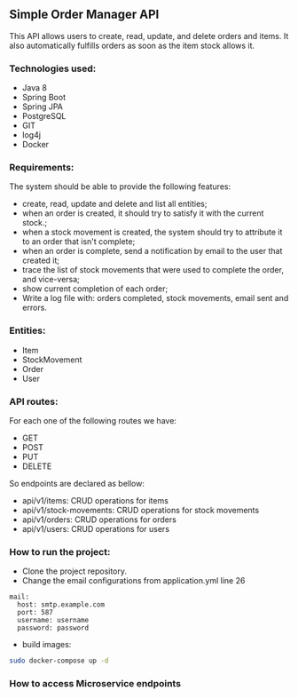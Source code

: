 ## Simple Order Manager API

This API allows users to create, read, update, and delete orders and items. 
It also automatically fulfills orders as soon as the item stock allows it.

### Technologies used:

- Java 8
- Spring Boot
- Spring JPA
- PostgreSQL
- GIT
- log4j
- Docker

### Requirements:

The system should be able to provide the following features:
- create, read, update and delete and list all entities;
- when an order is created, it should try to satisfy it with the current stock.;
- when a stock movement is created, the system should try to attribute it to an order that isn't complete;
- when an order is complete, send a notification by email to the user that created it;
- trace the list of stock movements that were used to complete the order, and vice-versa;
- show current completion of each order;
- Write a log file with: orders completed, stock movements, email sent and errors.

### Entities:

- Item
- StockMovement
- Order
- User

### API routes:

For each one of the following routes we have:
 - GET
 - POST
 - PUT
 - DELETE

So endpoints are declared as bellow:

- api/v1/items: CRUD operations for items
- api/v1/stock-movements: CRUD operations for stock movements
- api/v1/orders: CRUD operations for orders
- api/v1/users: CRUD operations for users

### How to run the project:

- Clone the project repository.
- Change the email configurations from application.yml line 26
```
mail:
  host: smtp.example.com
  port: 587
  username: username
  password: password
```
- build images: 

```bash
sudo docker-compose up -d
```

### How to access Microservice endpoints
